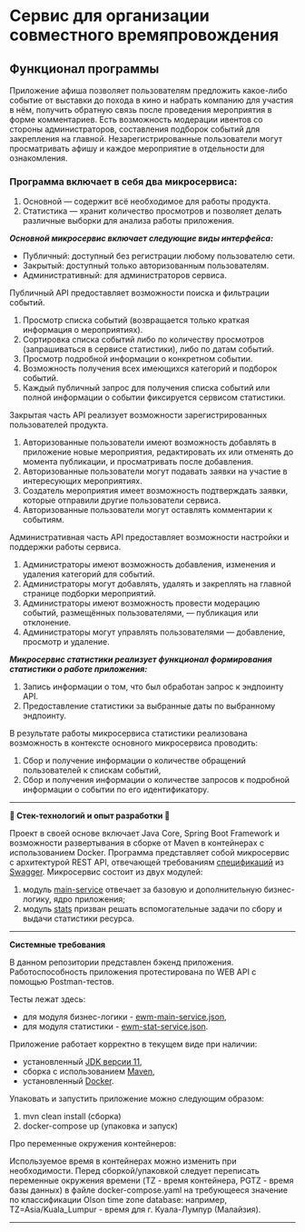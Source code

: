 # Сервис для организации совместного времяпровождения

## Функционал программы

Приложение афиша позволяет пользователям предложить какое-либо событие от выставки до похода в кино и набрать компанию
для участия в нём, получить обратную связь после проведения мероприятия в форме комментариев. Есть возможность модерации
ивентов со стороны администраторов, составления подборок событий для закрепления на главной.
Незарегистрированные пользователи могут просматривать афишу и каждое мероприятие в отдельности для ознакомления.

### Программа включает в себя два микросервиса:

1. Основной — содержит всё необходимое для работы продукта.
2. Статистика — хранит количество просмотров и позволяет делать различные выборки для анализа работы приложения.

***Основной микросервис включает следующие виды интерфейса:***

- Публичный: доступный без регистрации любому пользователю сети.
- Закрытый: доступный только авторизованным пользователям.
- Административный: для администраторов сервиса.

Публичный API предоставляет возможности поиска и фильтрации событий.

1. Просмотр списка событий (возвращается только краткая информация о мероприятиях).
2. Сортировка списка событий либо по количеству просмотров (запрашиваться в сервисе статистики), либо по датам событий.
3. Просмотр подробной информации о конкретном событии.
4. Возможность получения всех имеющихся категорий и подборок событий.
5. Каждый публичный запрос для получения списка событий или полной информации о событии фиксируется сервисом статистики.

Закрытая часть API реализует возможности зарегистрированных пользователей продукта.

1. Авторизованные пользователи имеют возможность добавлять в приложение новые мероприятия,
   редактировать их или отменять до момента публикации, и просматривать после добавления.
2. Авторизованные пользователи могут подавать заявки на участие в интересующих мероприятиях.
3. Создатель мероприятия имеет возможность подтверждать заявки, которые отправили другие пользователи сервиса.
4. Авторизованные пользователи могут оставлять комментарии к событиям.

Административная часть API предоставляет возможности настройки и поддержки работы сервиса.

1. Администраторы имеют возможность добавления, изменения и удаления категорий для событий.
2. Администраторы могут добавлять, удалять и закреплять на главной странице подборки мероприятий.
3. Администраторы имеют возможность провести модерацию событий, размещённых пользователями, — публикация или отклонение.
4. Администраторы могут управлять пользователями — добавление, просмотр и удаление.

***Микросервис статистики реализует функционал формирования статистики о работе приложения:***

1. Запись информации о том, что был обработан запрос к эндпоинту API.
2. Предоставление статистики за выбранные даты по выбранному эндпоинту.

В результате работы микросервиса статистики реализована возможность в контексте основного микросервиса проводить:

1. Сбор и получение информации о количестве обращений пользователей к спискам событий,
2. Сбор и получения информации о количестве запросов к подробной информации о событии по его идентификатору.

-----

<b>🧩 Стек-технологий и опыт разработки 🧩</b>

Проект в своей основе включает Java Core, Spring Boot Framework и возможности развертывания в сборке от Maven в
контейнерах с использованием Docker. Программа представляет собой микросервис с архитектурой REST API, отвечающей
требованиям [спецификаций](./specifications) из [Swagger](https://editor-next.swagger.io/). Микросервис состоит из двух
модулей:

1) модуль [main-service](./main-service) отвечает за базовую и дополнительную бизнес-логику, ядро приложения;
2) модуль [stats](./stats) призван решать вспомогательные задачи по сбору и выдачи статистики ресурса.

-----

<b>Системные требования</b>

В данном репозитории представлен бэкенд приложения. Работоспособность приложения протестирована по WEB API с помощью
Postman-тестов.

Тесты лежат здесь:

- для модуля бизнес-логики - [ewm-main-service.json](./postman/ewm-main-service.json),
- для модуля статистики - [ewm-stat-service.json](./postman/ewm-stat-service.json).

Приложение работает корректно в текущем виде при наличии:

- установленный [JDK версии 11](https://docs.aws.amazon.com/corretto/),
- сборка с использованием [Maven](https://maven.apache.org/),
- установленный [Docker](https://www.docker.com/products/docker-desktop/).

Упаковать и запустить приложение можно следующим образом:

1. mvn clean install (сборка)
2. docker-compose up (упаковка и запуск)

Про переменные окружения контейнеров:

Используемое время в контейнерах можно изменить при необходимости. Перед сборкой/упаковкой следует переписать переменные
окружения времени (TZ - время контейнера, PGTZ - время базы данных) в файле docker-compose.yaml на требующееся значение
по классификации Olson time zone database: например, TZ=Asia/Kuala_Lumpur - время для г. Куала-Лумпур (Малайзия).

-----